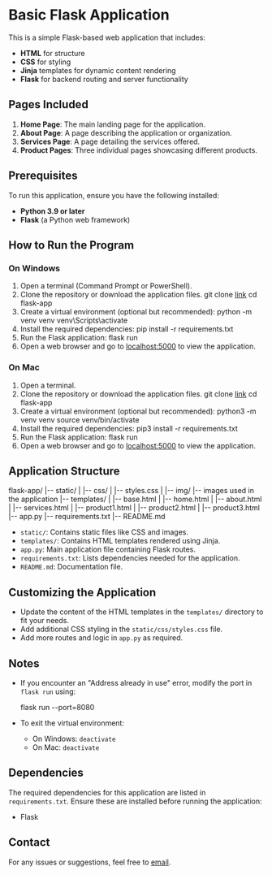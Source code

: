 # Basic Flask Application

This is a simple Flask-based web application that includes:

- **HTML** for structure
- **CSS** for styling
- **Jinja** templates for dynamic content rendering
- **Flask** for backend routing and server functionality

## Pages Included

1. **Home Page**: The main landing page for the application.
2. **About Page**: A page describing the application or organization.
3. **Services Page**: A page detailing the services offered.
4. **Product Pages**: Three individual pages showcasing different products.

## Prerequisites

To run this application, ensure you have the following installed:

- **Python 3.9 or later**
- **Flask** (a Python web framework)

## How to Run the Program

### On Windows

1. Open a terminal (Command Prompt or PowerShell).
2. Clone the repository or download the application files.
   git clone [link](https://github.com/waxx567/Dell/tree/main/resume%20projects/flask_website)
   cd flask-app
3. Create a virtual environment (optional but recommended):
   python -m venv venv
   venv\Scripts\activate
4. Install the required dependencies:
   pip install -r requirements.txt
5. Run the Flask application:
   flask run
6. Open a web browser and go to [localhost:5000](http://127.0.0.1:5000/) to view the application.

### On Mac

1. Open a terminal.
2. Clone the repository or download the application files.
   git clone [link](https://github.com/waxx567/Dell/tree/main/resume%20projects/flask_website)
   cd flask-app
3. Create a virtual environment (optional but recommended):
   python3 -m venv venv
   source venv/bin/activate
4. Install the required dependencies:
   pip3 install -r requirements.txt
5. Run the Flask application:
   flask run
6. Open a web browser and go to [localhost:5000](http://127.0.0.1:5000/) to view the application.

## Application Structure

flask-app/
|-- static/
|   |-- css/
|       |-- styles.css
|   |-- img/
        |-- images used in the application
|-- templates/
|   |-- base.html
|   |-- home.html
|   |-- about.html
|   |-- services.html
|   |-- product1.html
|   |-- product2.html
|   |-- product3.html
|-- app.py
|-- requirements.txt
|-- README.md

- `static/`: Contains static files like CSS and images.
- `templates/`: Contains HTML templates rendered using Jinja.
- `app.py`: Main application file containing Flask routes.
- `requirements.txt`: Lists dependencies needed for the application.
- `README.md`: Documentation file.

## Customizing the Application

- Update the content of the HTML templates in the `templates/` directory to fit your needs.
- Add additional CSS styling in the `static/css/styles.css` file.
- Add more routes and logic in `app.py` as required.

## Notes

- If you encounter an "Address already in use" error, modify the port in `flask run` using:
  
  flask run --port=8080

- To exit the virtual environment:
  - On Windows: `deactivate`
  - On Mac: `deactivate`

## Dependencies

The required dependencies for this application are listed in `requirements.txt`. Ensure these are installed before running the application:

- Flask

## Contact

For any issues or suggestions, feel free to [email](waynem567@gmail.com).
